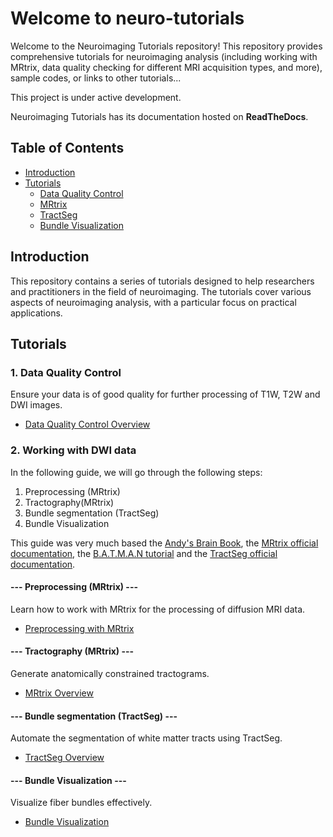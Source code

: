 # Welcome to neuro-tutorials

Welcome to the Neuroimaging Tutorials repository! This repository provides comprehensive tutorials for neuroimaging analysis (including working with MRtrix, data quality checking for different MRI acquisition types, and more), sample codes, or links to other tutorials...

This project is under active development.

Neuroimaging Tutorials has its documentation hosted on **ReadTheDocs**.


## Table of Contents

- [Introduction](#introduction)
- [Tutorials](#tutorials)
  - [Data Quality Control](#data-quality-control)
  - [MRtrix](#mrtrix)
  - [TractSeg](#tractseg)
  - [Bundle Visualization](#bundle-visualization)

## Introduction

This repository contains a series of tutorials designed to help researchers and practitioners in the field of neuroimaging. The tutorials cover various aspects of neuroimaging analysis, with a particular focus on practical applications.

## Tutorials

### 1. Data Quality Control

Ensure your data is of good quality for further processing of T1W, T2W and DWI images.

- [Data Quality Control Overview](docs/data_qc.md)

### 2. Working with DWI data

In the following guide, we will go through the following steps:

1. Preprocessing (MRtrix)
2. Tractography(MRtrix)
3. Bundle segmentation (TractSeg)
4. Bundle Visualization

This guide was very much based the [Andy's Brain Book](https://andysbrainbook.readthedocs.io/en/latest/MRtrix/MRtrix_Course), the [MRtrix official documentation](https://mrtrix.readthedocs.io/en/3.0_rc1/reference/scripts/dwipreproc.html), the [B.A.T.M.A.N tutorial](https://osf.io/fkyht/wiki/home/) and the [TractSeg official documentation](https://github.com/MIC-DKFZ/TractSeg).

#### --- Preprocessing (MRtrix) ---

Learn how to work with MRtrix for the processing of diffusion MRI data.

- [Preprocessing with MRtrix](docs/preproc_mrtrix.md)

#### --- Tractography (MRtrix) ---

Generate anatomically constrained tractograms.

- [MRtrix Overview](docs/mrtrix.md)

#### --- Bundle segmentation (TractSeg) ---

Automate the segmentation of white matter tracts using TractSeg.

- [TractSeg Overview](docs/tractseg.md)

#### --- Bundle Visualization ---

Visualize fiber bundles effectively.

- [Bundle Visualization](docs/bundlevis.md)


